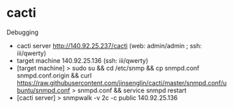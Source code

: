 # cacti

Debugging
- cacti server http://140.92.25.237/cacti (web: admin/admin ; ssh: iii/qwerty)
- target machine 140.92.25.136 (ssh: iii/qwerty)
- [target machine] > sudo su && cd /etc/snmp && cp snmpd.conf snmpd.conf.origin && curl https://raw.githubusercontent.com/jinsenglin/cacti/master/snmpd.conf/ubuntu/snmpd.conf > snmpd.conf && service snmpd restart
- [cacti server] > snmpwalk -v 2c -c public 140.92.25.136
